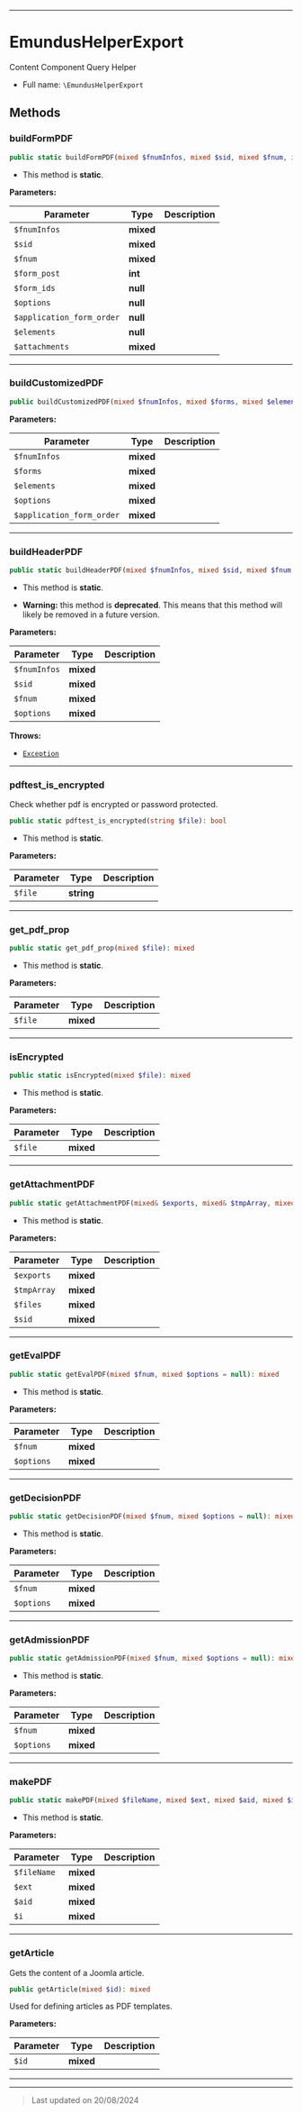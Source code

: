 ***

# EmundusHelperExport

Content Component Query Helper



* Full name: `\EmundusHelperExport`




## Methods


### buildFormPDF



```php
public static buildFormPDF(mixed $fnumInfos, mixed $sid, mixed $fnum, int $form_post, null $form_ids = null, null $options = null, null $application_form_order = null, null $elements = null, mixed $attachments = true): string
```



* This method is **static**.




**Parameters:**

| Parameter | Type | Description |
|-----------|------|-------------|
| `$fnumInfos` | **mixed** |  |
| `$sid` | **mixed** |  |
| `$fnum` | **mixed** |  |
| `$form_post` | **int** |  |
| `$form_ids` | **null** |  |
| `$options` | **null** |  |
| `$application_form_order` | **null** |  |
| `$elements` | **null** |  |
| `$attachments` | **mixed** |  |






***

### buildCustomizedPDF



```php
public buildCustomizedPDF(mixed $fnumInfos, mixed $forms, mixed $elements, mixed $options = null, mixed $application_form_order = null): mixed
```








**Parameters:**

| Parameter | Type | Description |
|-----------|------|-------------|
| `$fnumInfos` | **mixed** |  |
| `$forms` | **mixed** |  |
| `$elements` | **mixed** |  |
| `$options` | **mixed** |  |
| `$application_form_order` | **mixed** |  |






***

### buildHeaderPDF



```php
public static buildHeaderPDF(mixed $fnumInfos, mixed $sid, mixed $fnum, mixed $options = null): string
```



* This method is **static**.


* **Warning:** this method is **deprecated**. This means that this method will likely be removed in a future version.



**Parameters:**

| Parameter | Type | Description |
|-----------|------|-------------|
| `$fnumInfos` | **mixed** |  |
| `$sid` | **mixed** |  |
| `$fnum` | **mixed** |  |
| `$options` | **mixed** |  |




**Throws:**

- [`Exception`](./Exception.md)




***

### pdftest_is_encrypted

Check whether pdf is encrypted or password protected.

```php
public static pdftest_is_encrypted(string $file): bool
```



* This method is **static**.




**Parameters:**

| Parameter | Type | Description |
|-----------|------|-------------|
| `$file` | **string** |  |






***

### get_pdf_prop



```php
public static get_pdf_prop(mixed $file): mixed
```



* This method is **static**.




**Parameters:**

| Parameter | Type | Description |
|-----------|------|-------------|
| `$file` | **mixed** |  |






***

### isEncrypted



```php
public static isEncrypted(mixed $file): mixed
```



* This method is **static**.




**Parameters:**

| Parameter | Type | Description |
|-----------|------|-------------|
| `$file` | **mixed** |  |






***

### getAttachmentPDF



```php
public static getAttachmentPDF(mixed& $exports, mixed& $tmpArray, mixed $files, mixed $sid): mixed
```



* This method is **static**.




**Parameters:**

| Parameter | Type | Description |
|-----------|------|-------------|
| `$exports` | **mixed** |  |
| `$tmpArray` | **mixed** |  |
| `$files` | **mixed** |  |
| `$sid` | **mixed** |  |






***

### getEvalPDF



```php
public static getEvalPDF(mixed $fnum, mixed $options = null): mixed
```



* This method is **static**.




**Parameters:**

| Parameter | Type | Description |
|-----------|------|-------------|
| `$fnum` | **mixed** |  |
| `$options` | **mixed** |  |






***

### getDecisionPDF



```php
public static getDecisionPDF(mixed $fnum, mixed $options = null): mixed
```



* This method is **static**.




**Parameters:**

| Parameter | Type | Description |
|-----------|------|-------------|
| `$fnum` | **mixed** |  |
| `$options` | **mixed** |  |






***

### getAdmissionPDF



```php
public static getAdmissionPDF(mixed $fnum, mixed $options = null): mixed
```



* This method is **static**.




**Parameters:**

| Parameter | Type | Description |
|-----------|------|-------------|
| `$fnum` | **mixed** |  |
| `$options` | **mixed** |  |






***

### makePDF



```php
public static makePDF(mixed $fileName, mixed $ext, mixed $aid, mixed $i): mixed
```



* This method is **static**.




**Parameters:**

| Parameter | Type | Description |
|-----------|------|-------------|
| `$fileName` | **mixed** |  |
| `$ext` | **mixed** |  |
| `$aid` | **mixed** |  |
| `$i` | **mixed** |  |






***

### getArticle

Gets the content of a Joomla article.

```php
public getArticle(mixed $id): mixed
```

Used for defining articles as PDF templates.






**Parameters:**

| Parameter | Type | Description |
|-----------|------|-------------|
| `$id` | **mixed** |  |






***


***
> Last updated on 20/08/2024
